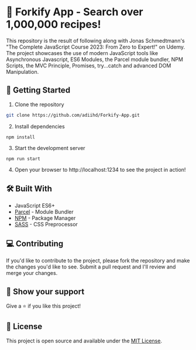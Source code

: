 # 🎉 Forkify App - Search over 1,000,000 recipes!

This repository is the result of following along with Jonas Schmedtmann's "The Complete JavaScript Course 2023: From Zero to Expert!" on Udemy. The project showcases the use of modern JavaScript tools like Asynchronous Javascript, ES6 Modules, the Parcel module bundler, NPM Scripts, the MVC Principle, Promises, try...catch and advanced DOM Manipulation.

## 🚀 Getting Started

1. Clone the repository

```bash
git clone https://github.com/adiihd/Forkify-App.git
```

2. Install dependencies

```node
npm install
```

3. Start the development server

```node
npm run start
```

4. Open your browser to http://localhost:1234 to see the project in action!

## 🛠️ Built With

- JavaScript ES6+
- [Parcel](https://parceljs.org/) - Module Bundler
- [NPM](https://www.npmjs.com/) - Package Manager
- [SASS](https://sass-lang.com/) - CSS Preprocessor

## 💻 Contributing

If you'd like to contribute to the project, please fork the repository and make the changes you'd like to see. Submit a pull request and I'll review and merge your changes.

## 🙌 Show your support

Give a ⭐️ if you like this project!

## 📝 License

This project is open source and available under the [MIT License](https://opensource.org/licenses/MIT).
